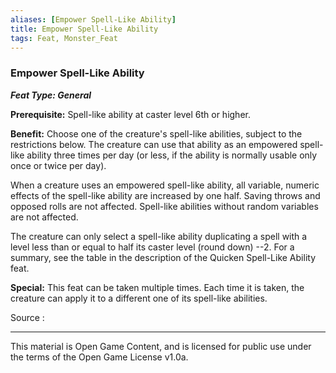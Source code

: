 ```yaml
---
aliases: [Empower Spell-Like Ability]
title: Empower Spell-Like Ability
tags: Feat, Monster_Feat
---
```

### Empower Spell-Like Ability 
***Feat Type: General***

**Prerequisite:** Spell-like ability at caster level 6th or higher.

**Benefit:** Choose one of the creature's spell-like abilities, subject
to the restrictions below. The creature can use that ability as an
empowered spell-like ability three times per day (or less, if the
ability is normally usable only once or twice per day).

When a creature uses an empowered spell-like ability, all variable,
numeric effects of the spell-like ability are increased by one half.
Saving throws and opposed rolls are not affected. Spell-like abilities
without random variables are not affected.

The creature can only select a spell-like ability duplicating a spell
with a level less than or equal to half its caster level (round down)
--2. For a summary, see the table in the description of the Quicken
Spell-Like Ability feat.

**Special:** This feat can be taken multiple times. Each time it is
taken, the creature can apply it to a different one of its spell-like
abilities.


Source :

---

This material is Open Game Content, and is licensed for public use under
the terms of the Open Game License v1.0a.

